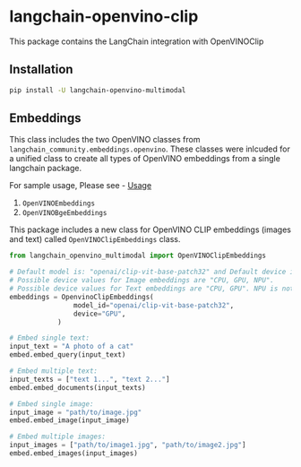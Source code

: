 # langchain-openvino-clip

This package contains the LangChain integration with OpenVINOClip

## Installation

```bash
pip install -U langchain-openvino-multimodal
```

## Embeddings

This class includes the two OpenVINO classes from `langchain_community.embeddings.openvino`. These classes were inlcuded for a unified class to create all types of OpenVINO embeddings from a single langchain package. 

For sample usage, Please see - [Usage](https://python.langchain.com/docs/integrations/text_embedding/openvino/)
1. `OpenVINOEmbeddings`
2. `OpenVINOBgeEmbeddings`

This package includes a new class for OpenVINO CLIP embeddings (images and text) called `OpenVINOClipEmbeddings` class.

```python
from langchain_openvino_multimodal import OpenVINOClipEmbeddings

# Default model is: "openai/clip-vit-base-patch32" and Default device is GPU.
# Possible device values for Image embeddings are "CPU, GPU, NPU".
# Possible device values for Text embeddings are "CPU, GPU". NPU is not supported.
embeddings = OpenvinoClipEmbeddings(
                model_id="openai/clip-vit-base-patch32",
                device="GPU",
            )

# Embed single text:
input_text = "A photo of a cat"
embed.embed_query(input_text)

# Embed multiple text:
input_texts = ["text 1...", "text 2..."]
embed.embed_documents(input_texts)

# Embed single image:
input_image = "path/to/image.jpg"
embed.embed_image(input_image)

# Embed multiple images:
input_images = ["path/to/image1.jpg", "path/to/image2.jpg"]
embed.embed_images(input_images)
```
